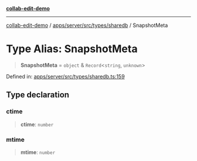 [**collab-edit-demo**](../../../../../../README.md)

***

[collab-edit-demo](../../../../../../README.md) / [apps/server/src/types/sharedb](../README.md) / SnapshotMeta

# Type Alias: SnapshotMeta

> **SnapshotMeta** = `object` & `Record`\<`string`, `unknown`\>

Defined in: [apps/server/src/types/sharedb.ts:159](https://github.com/austyle-io/pub-sub-demo/blob/facd25f09850fc4e78e94ce267c52e173d869933/apps/server/src/types/sharedb.ts#L159)

## Type declaration

### ctime

> **ctime**: `number`

### mtime

> **mtime**: `number`
